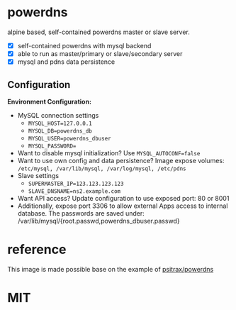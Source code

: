 # powerdns
alpine based, self-contained powerdns master or slave server.

- [x] self-contained powerdns with mysql backend
- [x] able to run as master/primary or slave/secondary server
- [x] mysql and pdns data persistence

## Configuration

**Environment Configuration:**

* MySQL connection settings
  * `MYSQL_HOST=127.0.0.1`
  * `MYSQL_DB=powerdns_db`
  * `MYSQL_USER=powerdns_dbuser`
  * `MYSQL_PASSWORD=`
* Want to disable mysql initialization? Use `MYSQL_AUTOCONF=false`
* Want to use own config and data persistence? Image expose volumes: `/etc/mysql, /var/lib/mysql, /var/log/mysql, /etc/pdns`
* Slave settings
  * `SUPERMASTER_IP=123.123.123.123`
  * `SLAVE_DNSNAME=ns2.example.com`
* Want API access? Update configuration to use exposed port: 80 or 8001
* Additionally, expose port 3306 to allow external Apps access to internal database.  The passwords are saved under: /var/lib/mysql/{root.passwd,powerdns_dbuser.passwd} 

# reference
This image is made possible base on the example of [psitrax/powerdns](https://github.com/psi-4ward/docker-powerdns)

# MIT
